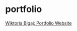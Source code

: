 # portfolio




[Wiktoria Bigaj: Portfolio Website](https://bigajwiktoria.github.io/portfolio/index.html)